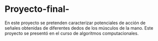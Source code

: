 # Proyecto-final-

En este proyecto se pretenden caracterizar potenciales de acción de señales obtenidas de diferentes dedos de los músculos de la mano. Este proyecto se presentó en el curso de algoritmos computacionales.
